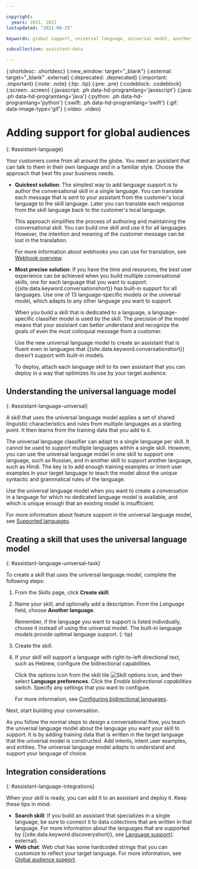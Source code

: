 ```yaml
---

copyright:
  years: 2015, 2021
lastupdated: "2021-08-25"

keywords: global support, universal language, universal model, another language

subcollection: assistant-data

---
```


{:shortdesc: .shortdesc}
{:new_window: target="_blank"}
{:external: target="_blank" .external}
{:deprecated: .deprecated}
{:important: .important}
{:note: .note}
{:tip: .tip}
{:pre: .pre}
{:codeblock: .codeblock}
{:screen: .screen}
{:javascript: .ph data-hd-programlang='javascript'}
{:java: .ph data-hd-programlang='java'}
{:python: .ph data-hd-programlang='python'}
{:swift: .ph data-hd-programlang='swift'}
{:gif: data-image-type='gif'}
{:video: .video}

# Adding support for global audiences
{: #assistant-language}

Your customers come from all around the globe. You need an assistant that can talk to them in their own language and in a familiar style. Choose the approach that best fits your business needs.

- **Quickest solution**: The simplest way to add language support is to author the conversational skill in a single language. You can translate each message that is sent to your assistant from the customer's local language to the skill language. Later you can translate each response from the skill language back to the customer's local language.

  This approach simplifies the process of authoring and maintaining the conversational skill. You can build one skill and use it for all languages. However, the intention and meaning of the customer message can be lost in the translation.

  For more information about webhooks you can use for translation, see [Webhook overview](https://cloud.ibm.com/docs/assistant-data?topic=assistant-data-webhook-overview).

- **Most precise solution**: If you have the time and resources, the best user experience can be achieved when you build multiple conversational skills, one for each language that you want to support. {{site.data.keyword.conversationshort}} has built-in support for all languages. Use one of 13 language-specific models or the universal model, which adapts to any other language you want to support.

  When you build a skill that is dedicated to a language, a language-specific classifier model is used by the skill. The precision of the model means that your assistant can better understand and recognize the goals of even the most colloquial message from a customer.

  Use the new universal language model to create an assistant that is fluent even in languages that {{site.data.keyword.conversationshort}} doesn't support with built-in models.

  To deploy, attach each language skill to its own assistant that you can deploy in a way that optimizes its use by your target audience.

## Understanding the universal language model
{: #assistant-language-universal}

A skill that uses the universal language model applies a set of shared linguistic characteristics and rules from multiple languages as a starting point. It then learns from the training data that you add to it.

The universal language classifier can adapt to a single language per skill. It cannot be used to support multiple languages within a single skill. However, you can use the universal language model in one skill to support one language, such as Russian, and in another skill to support another language, such as Hindi. The key is to add enough training examples or intent user examples in your target language to teach the model about the unique syntactic and grammatical rules of the language.

Use the universal language model when you want to create a conversation in a language for which no dedicated language model is available, and which is unique enough that an existing model is insufficient.

For more information about feature support in the universal language model, see [Supported languages](/docs/assistant-data?topic=assistant-data-language-support).

## Creating a skill that uses the universal language model
{: #assistant-language-universal-task}

To create a skill that uses the universal language model, complete the following steps:

1.  From the *Skills* page, click **Create skill**.

1.  Name your skill, and optionally add a description. From the *Language* field, choose **Another language**.

    Remember, if the language you want to support is listed individually, choose it instead of using the universal model. The built-in language models provide optimal language support.
    {: tip}

1.  Create the skill.

1.  If your skill will support a language with right-to-left directional text, such as Hebrew, configure the bidirectional capabilities.

    Click the options icon from the skill tile ![Skill options icon](images/kebab.png), and then select **Language preferences**. Click the *Enable bidirectional capabilities* switch. Specify any settings that you want to configure.

    For more information, see [Configuring bidirectional languages](/docs/assistant-data?topic=assistant-data-language-support#language-support-configure-bidirectional).

Next, start building your conversation.

As you follow the normal steps to design a conversational flow, you teach the universal language model about the language you want your skill to support. It is by adding training data that is written in the target language that the universal model is constructed. Add intents, intent user examples, and entities. The universal language model adapts to understand and support your language of choice.

## Integration considerations
{: #assistant-language-integrations}

When your skill is ready, you can add it to an assistant and deploy it. Keep these tips in mind:

- **Search skill**: If you build an assistant that specializes in a single language, be sure to connect it to data collections that are written in that language. For more information about the languages that are supported by {{site.data.keyword.discoveryshort}}, see [Language support](/docs/discovery-data?topic=discovery-data-language-support){: external}.
- **Web chat**: Web chat has some hardcoded strings that you can customize to reflect your target language. For more information, see [Global audience support](https://cloud.ibm.com/docs/assistant-data?topic=assistant-data-web-chat-basics#web-chat-basics-global).

<!--## How locale information is used
{: #assistant-language-locale}

Locale information is used by the system entities to recognize localized mentions of things like dates, times, and currency.

The conversational skill assigns a locale setting based on the language that you choose to use for the skill. Therefore, if a dedicated language model exists for your preferred language, you don't need to specify a locale yourself.

For example, if you set the skill language to French, the assistant can recognize European date and time formats, and mentions of relevant currencies, such as euros, francs, Swiss francs, US dollars, and others.

The locale for the universal model is specified as `xx`. A few characteristics of the initial model include:

- Default date format: `DDMMYYYY`
- Supported currencies: US dollars, Canadian dollars, Australian dollars, Swiss francs, British pounds, euros, Indian rupees, Japanese yen, Mexican pesos, Russian rubles.

There are situations in which you might want to specify the locale yourself. These include:

- When the skill language is English

  If you choose to create an English skill, the American English (`en-us`) locale is used automatically. As a result, dates and times are formatted for American customers. If your audience is mostly British English speakers or other European English speakers, setting the locale to `en-gb` can be beneficial. The `en-gb` locale changes the date format to `DDMMYYYY`, and times to the 24 hour format, for example. For a Canadian audience, you can change the locale to `en-ca`.
- If you choose to use the universal language model in your skill

  If you are creating a conversation in one of the following languages, you might want to specify a locale setting also:

  - Danish (da-dk)
  - Hebrew (iw-il)
  - Hindi (hi-in): support for number recognition only
  - Swedish (sv-se)
  - Slovak (sk-sk)
  - Turkish (tr-tr): limited support for date and time recognition

  When you specify one of these locales, you can leverage support that is provided (in varying degrees) by the system entities to recognize date, time, number, currency, and percent mentions that are specified in the language.

  For example, if you want to interact with Swedish-speaking customers, you can choose the universal language model as the skill language. You can also specify the `sv-se` locale to leverage the system entity support for Swedish currencies and date formats.

  If you are creating a conversation in another language but one for which dates and times are referenced in a similar manner to one of the built-in language models, specify a locale to take advantage of the built-in support. For example, you might use the universal language model to create a conversational skill in Catalan. But, you can set the locale to `es-es` to leverage system entity support for Spanish language date and number mentions.

To specify a locale setting, complete the following steps:

1.  In a dialog skill, add a context variable at the start of the dialog that sets the locale.

    For example, you can add a node before the welcome node that uses the `conversation_start` special condition. In this node, if you want to apply a Swedish locale (`sv-se`) to the conversation, add a context variable like this:

    <table>
      <caption>Locale context variable</caption>
      <tr>
      <th>Name</th>
      <th>Value</th>
      </tr>
      <tr>
      <td>system</td>
      <td>`{"locale":"sv-se"}`</td>
      </tr>
      </table>

    For more information about the `conversation_start` dialog node, see [Starting and ending the dialog](/docs/assistant?topic=assistant-dialog-start).

    For more information about context variables, see [Personalizing the dialog with context](/docs/assistant?topic=assistant-dialog-runtime-context).

1.  To specify the locale for v2 api so it is applied to the built-in integrations, TBD. See issue 44534.-->
